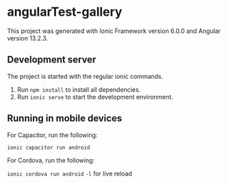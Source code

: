 # angularTest-gallery

This project was generated with Ionic Framework version 6.0.0 and Angular version 13.2.3.

## Development server

The project is started with the regular ionic commands.

1. Run `npm install` to install all dependencies.
2. Run `ionic serve` to start the development environment.

## Running in mobile devices

For Capacitor, run the following:

  `ionic capacitor run android`

For Cordova, run the following:

  `ionic cordova run android`
  `-l` for live reload
